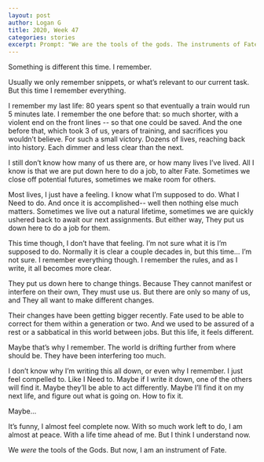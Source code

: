 ```yaml
--- 
layout: post
author: Logan G
title: 2020, Week 47
categories: stories
excerpt: Prompt: "We are the tools of the gods. The instruments of Fate"
---
```


Something is different this time. I remember.  

Usually we only remember snippets, or what’s relevant to our current task. But this time I remember everything.  

I remember my last life: 80 years spent so that eventually a train would run 5 minutes late. I remember the one before that: so much shorter, with a violent end on the front lines -- so that one could be saved. And the one before that, which took 3 of us, years of training, and sacrifices you wouldn’t believe. For such a small victory. Dozens of lives, reaching back into history. Each dimmer and less clear than the next.

I still don’t know how many of us there are, or how many lives I’ve lived. All I know is that we are put down here to do a job, to alter Fate. Sometimes we close off potential futures, sometimes we make room for others.  

Most lives, I just have a feeling. I know what I’m supposed to do. What I Need to do. And once it is accomplished-- well then nothing else much matters. Sometimes we live out a natural lifetime, sometimes we are quickly ushered back to await our next assignments. But either way, They put us down here to do a job for them.  

This time though, I don’t have that feeling. I’m not sure what it is I’m supposed to do. Normally it is clear a couple decades in, but this time… I’m not sure. I remember everything though. I remember the rules, and as I write, it all becomes more clear.  

They put us down here to change things. Because They cannot manifest or interfere on their own, They must use us. But there are only so many of us, and They all want to make different changes.  

Their changes have been getting bigger recently. Fate used to be able to correct for them within a generation or two. And we used to be assured of a rest or a sabbatical in this world between jobs. But this life, it feels different.  

Maybe that’s why I remember. The world is drifting further from where should be. They have been interfering too much.  

I don’t know why I’m writing this all down, or even why I remember. I just feel compelled to. Like I Need to. Maybe if I write it down, one of the others will find it. Maybe they’ll be able to act differently. Maybe I’ll find it on my next life, and figure out what is going on. How to fix it.  

Maybe…  

It’s funny, I almost feel complete now. With so much work left to do, I am almost at peace. With a life time ahead of me. But I think I understand now.  

We _were_ the tools of the Gods. But now, I am an instrument of Fate.